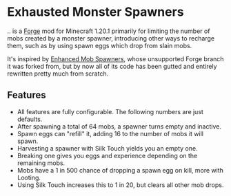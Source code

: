 # Exhausted Monster Spawners

.. is a [Forge] mod for Minecraft 1.20.1 primarily for limiting the number of
mobs created by a monster spawner, introducing other ways to recharge them,
such as by using spawn eggs which drop from slain mobs.

It's inspired by [Enhanced Mob Spawners], whose unsupported Forge branch it was
forked from, but by now all of its code has been gutted and entirely rewritten
pretty much from scratch.

[Forge]: https://github.com/MinecraftForge/MinecraftForge
[Enhanced Mob Spawners]: https://github.com/andersblomqvist/enhanced-mob-spawners

## Features

- All features are fully configurable. The following numbers are just defaults.
- After spawning a total of 64 mobs, a spawner turns empty and inactive.
- Spawn eggs can "refill" it, adding 16 to the number of mobs it will spawn.
- Harvesting a spawner with Silk Touch yields you an empty one.
- Breaking one gives you eggs and experience depending on the remaining mobs.
- Mobs have a 1 in 500 chance of dropping a spawn egg on kill, more with Looting.
- Using Silk Touch increases this to 1 in 20, but clears all other mob drops.
